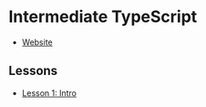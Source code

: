 # Intermediate TypeScript

- [Website](https://www.typescript-training.com/course/intermediate-v1/)

## Lessons

- [Lesson 1: Intro](./src/01-intro.ts)